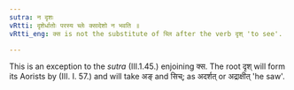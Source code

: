 ```yaml
---
sutra: न दृशः
vRtti: दृशेर्धातोः परस्य च्लेः क्सादेशो न भवति ॥
vRtti_eng: क्स is not the substitute of च्लि after the verb दृश् 'to see'.

---
```

This is an exception to the _sutra_ (III.1.45.) enjoining क्स. The root दृश् will form its Aorists by (III. I. 57.) and will take अङ् and सिच्; as अदर्शत् or अद्राक्षीत् 'he saw'.